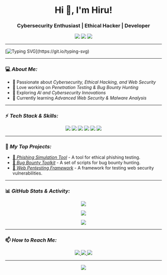 <h1 align="center">Hi 👋, I'm Hiru!</h1>
<h3 align="center">Cybersecurity Enthusiast | Ethical Hacker | Developer</h3>

<p align="center">
  <a href="https://linkedin.com/in/yourprofile"><img src="https://img.shields.io/badge/LinkedIn-Profile-blue?style=for-the-badge&logo=linkedin"></a>
  <a href="https://twitter.com/yourhandle"><img src="https://img.shields.io/badge/Twitter-@yourhandle-blue?style=for-the-badge&logo=twitter"></a>
  <a href="mailto:your-email@gmail.com"><img src="https://img.shields.io/badge/Email-Contact-red?style=for-the-badge&logo=gmail"></a>
</p>

---

[![Typing SVG](https://readme-typing-svg.herokuapp.com?font=Ubuntu&color=00FF00&size=22&center=true&vCenter=true&width=500&lines=Cybersecurity+Enthusiast;Ethical+Hacker;Bug+Bounty+Hunter;Always+Learning+New+Things!)](https://git.io/typing-svg)

---

### 💻 *About Me:*
- 🔹 Passionate about *Cybersecurity, Ethical Hacking, and Web Security*  
- 🔹 Love working on *Penetration Testing & Bug Bounty Hunting*  
- 🔹 Exploring *AI and Cybersecurity Innovations*  
- 🔹 Currently learning *Advanced Web Security & Malware Analysis*  

---

### ⚡ *Tech Stack & Skills:*
<p align="center">
  <img src="https://img.shields.io/badge/Python-3776AB?style=for-the-badge&logo=python&logoColor=white" />
  <img src="https://img.shields.io/badge/Kali_Linux-557C94?style=for-the-badge&logo=kalilinux&logoColor=white" />
  <img src="https://img.shields.io/badge/Burp_Suite-orange?style=for-the-badge&logo=burpsuite&logoColor=white" />
  <img src="https://img.shields.io/badge/Metasploit-5C2D91?style=for-the-badge&logo=metasploit&logoColor=white" />
  <img src="https://img.shields.io/badge/Java-ED8B00?style=for-the-badge&logo=java&logoColor=white" />
  <img src="https://img.shields.io/badge/HTML5-E34F26?style=for-the-badge&logo=html5&logoColor=white" />
</p>

---

### 🚀 *My Top Projects:*
- [🔗 *Phishing Simulation Tool*](https://github.com/yourusername/phishing-tool) - A tool for ethical phishing testing.
- [🔗 *Bug Bounty Toolkit*](https://github.com/yourusername/bug-bounty-toolkit) - A set of scripts for bug bounty hunting.
- [🔗 *Web Pentesting Framework*](https://github.com/yourusername/web-pentest) - A framework for testing web security vulnerabilities.

---

### 📊 *GitHub Stats & Activity:*
<p align="center">
  <img src="https://github-readme-stats.vercel.app/api?username=yourusername&show_icons=true&theme=radical" />
</p>

<p align="center">
  <img src="https://github-readme-streak-stats.herokuapp.com/?user=yourusername&theme=dark" />
</p>

<p align="center">
  <img src="https://github-readme-activity-graph.vercel.app/graph?username=yourusername&theme=react-dark" />
</p>

---

### 📫 *How to Reach Me:*
<p align="center">
  <a href="https://linkedin.com/in/yourprofile">
    <img src="https://img.shields.io/badge/LinkedIn-blue?style=for-the-badge&logo=linkedin&logoColor=white" />
  </a>
  <a href="mailto:your-email@gmail.com">
    <img src="https://img.shields.io/badge/Email-red?style=for-the-badge&logo=gmail&logoColor=white" />
  </a>
  <a href="https://twitter.com/yourhandle">
    <img src="https://img.shields.io/badge/Twitter-blue?style=for-the-badge&logo=twitter&logoColor=white" />
  </a>
</p>

---

<p align="center">
  <img src="https://komarev.com/ghpvc/?username=yourusername&label=Profile%20Views&color=0e75b6&style=flat" />
</p>

